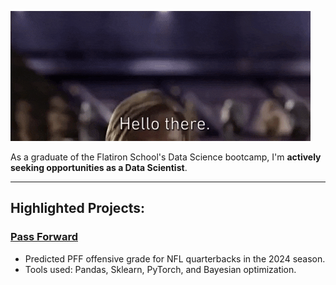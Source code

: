 ![](https://github.com/heefjones/heefjones/blob/main/hello_there.gif)


As a graduate of the Flatiron School's Data Science bootcamp, I'm __actively seeking opportunities as a Data Scientist__.

___

## Highlighted Projects:

### [Pass Forward](https://github.com/heefjones/pass_forward)
- Predicted PFF offensive grade for NFL quarterbacks in the 2024 season.
- Tools used: Pandas, Sklearn, PyTorch, and Bayesian optimization.
